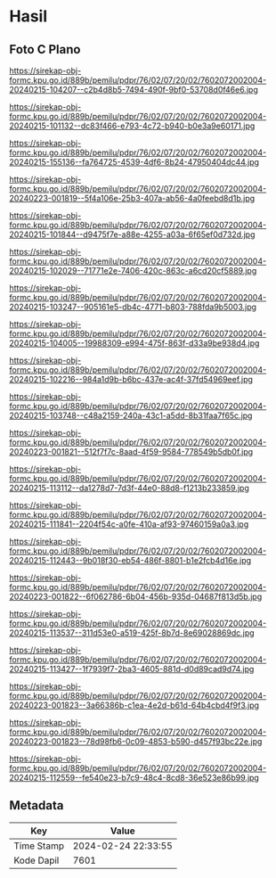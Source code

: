 # Hasil

## Foto C Plano

https://sirekap-obj-formc.kpu.go.id/889b/pemilu/pdpr/76/02/07/20/02/7602072002004-20240215-104207--c2b4d8b5-7494-490f-9bf0-53708d0f46e6.jpg

https://sirekap-obj-formc.kpu.go.id/889b/pemilu/pdpr/76/02/07/20/02/7602072002004-20240215-101132--dc83f466-e793-4c72-b940-b0e3a9e60171.jpg

https://sirekap-obj-formc.kpu.go.id/889b/pemilu/pdpr/76/02/07/20/02/7602072002004-20240215-155136--fa764725-4539-4df6-8b24-47950404dc44.jpg

https://sirekap-obj-formc.kpu.go.id/889b/pemilu/pdpr/76/02/07/20/02/7602072002004-20240223-001819--5f4a106e-25b3-407a-ab56-4a0feebd8d1b.jpg

https://sirekap-obj-formc.kpu.go.id/889b/pemilu/pdpr/76/02/07/20/02/7602072002004-20240215-101844--d9475f7e-a88e-4255-a03a-6f65ef0d732d.jpg

https://sirekap-obj-formc.kpu.go.id/889b/pemilu/pdpr/76/02/07/20/02/7602072002004-20240215-102029--71771e2e-7406-420c-863c-a6cd20cf5889.jpg

https://sirekap-obj-formc.kpu.go.id/889b/pemilu/pdpr/76/02/07/20/02/7602072002004-20240215-103247--905161e5-db4c-4771-b803-788fda9b5003.jpg

https://sirekap-obj-formc.kpu.go.id/889b/pemilu/pdpr/76/02/07/20/02/7602072002004-20240215-104005--19988309-e994-475f-863f-d33a9be938d4.jpg

https://sirekap-obj-formc.kpu.go.id/889b/pemilu/pdpr/76/02/07/20/02/7602072002004-20240215-102216--984a1d9b-b6bc-437e-ac4f-37fd54969eef.jpg

https://sirekap-obj-formc.kpu.go.id/889b/pemilu/pdpr/76/02/07/20/02/7602072002004-20240215-103748--c48a2159-240a-43c1-a5dd-8b31faa7f65c.jpg

https://sirekap-obj-formc.kpu.go.id/889b/pemilu/pdpr/76/02/07/20/02/7602072002004-20240223-001821--512f7f7c-8aad-4f59-9584-778549b5db0f.jpg

https://sirekap-obj-formc.kpu.go.id/889b/pemilu/pdpr/76/02/07/20/02/7602072002004-20240215-113112--da1278d7-7d3f-44e0-88d8-f1213b233859.jpg

https://sirekap-obj-formc.kpu.go.id/889b/pemilu/pdpr/76/02/07/20/02/7602072002004-20240215-111841--2204f54c-a0fe-410a-af93-97460159a0a3.jpg

https://sirekap-obj-formc.kpu.go.id/889b/pemilu/pdpr/76/02/07/20/02/7602072002004-20240215-112443--9b018f30-eb54-486f-8801-b1e2fcb4d16e.jpg

https://sirekap-obj-formc.kpu.go.id/889b/pemilu/pdpr/76/02/07/20/02/7602072002004-20240223-001822--6f062786-6b04-456b-935d-04687f813d5b.jpg

https://sirekap-obj-formc.kpu.go.id/889b/pemilu/pdpr/76/02/07/20/02/7602072002004-20240215-113537--311d53e0-a519-425f-8b7d-8e69028869dc.jpg

https://sirekap-obj-formc.kpu.go.id/889b/pemilu/pdpr/76/02/07/20/02/7602072002004-20240215-113427--1f7939f7-2ba3-4605-881d-d0d89cad9d74.jpg

https://sirekap-obj-formc.kpu.go.id/889b/pemilu/pdpr/76/02/07/20/02/7602072002004-20240223-001823--3a66386b-c1ea-4e2d-b61d-64b4cbd4f9f3.jpg

https://sirekap-obj-formc.kpu.go.id/889b/pemilu/pdpr/76/02/07/20/02/7602072002004-20240223-001823--78d98fb6-0c09-4853-b590-d457f93bc22e.jpg

https://sirekap-obj-formc.kpu.go.id/889b/pemilu/pdpr/76/02/07/20/02/7602072002004-20240215-112559--fe540e23-b7c9-48c4-8cd8-36e523e86b99.jpg


## Metadata

| Key        | Value               |
| ---------- | ------------------- |
| Time Stamp | 2024-02-24 22:33:55 |
| Kode Dapil | 7601                |



